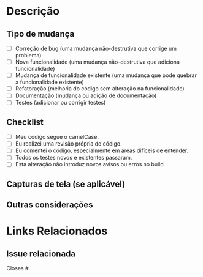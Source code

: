 # Descrição

<!-- 
Descreva o que este PR faz, incluindo qualquer contexto relevante sobre a funcionalidade ou correção de bug que está sendo implementada. Explique por que esta mudança é necessária.
-->

## Tipo de mudança

- [ ] Correção de bug (uma mudança não-destrutiva que corrige um problema)
- [ ] Nova funcionalidade (uma mudança não-destrutiva que adiciona funcionalidade)
- [ ] Mudança de funcionalidade existente (uma mudança que pode quebrar a funcionalidade existente)
- [ ] Refatoração (melhoria do código sem alteração na funcionalidade)
- [ ] Documentação (mudança ou adição de documentação)
- [ ] Testes (adicionar ou corrigir testes)

<!-- Descreva como você testou suas alterações. Isso pode incluir instruções para reproduzir o problema, capturas de tela de testes de unidade bem-sucedidos ou a saída de logs de integração. -->

## Checklist

- [ ] Meu código segue o camelCase.
- [ ] Eu realizei uma revisão própria do código.
- [ ] Eu comentei o código, especialmente em áreas difíceis de entender.
- [ ] Todos os testes novos e existentes passaram.
- [ ] Esta alteração não introduz novos avisos ou erros no build.

## Capturas de tela (se aplicável)

<!-- Se aplicável, adicione capturas de tela para demonstrar as alterações. -->

## Outras considerações

<!-- Liste quaisquer questões técnicas, decisões de design, problemas conhecidos ou outras considerações relevantes. -->

# Links Relacionados

<!-- Liste os links para issues, tarefas ou documentos de design que sejam relevantes para este PR. -->

## Issue relacionada

Closes # <!-- Número da issue -->
